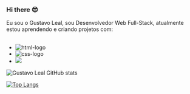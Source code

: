 ### Hi there :sunglasses:

Eu sou o Gustavo Leal, sou Desenvolvedor Web Full-Stack, atualmente estou aprendendo e criando projetos com:
<br>
<br>

- <img src="https://img.shields.io/badge/HTML5-E34F26?style=for-the-badge&logo=html5&logoColor=white" alt="html-logo"/>
- <img src="https://img.shields.io/badge/CSS3-1572B6?style=for-the-badge&logo=css3&logoColor=white" alt="css-logo"/>
- <img src="https://img.shields.io/badge/JavaScript-F7DF1E?style=for-the-badge&logo=javascript&logoColor=black"/>

![Gustavo Leal GitHub stats](https://github-readme-stats.vercel.app/api?username=gusleal098&show_icons=true&theme=transparent)

[![Top Langs](https://github-readme-stats.vercel.app/api/top-langs/?username=gusleal098)](https://github.com/anuraghazra/github-readme-stats)
